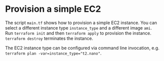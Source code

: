 # Provision a simple EC2

The script `main.tf` shows how to provision a simple EC2 instance. You can select a different instance type `instance_type` and a different image `ami`.
Run `terraform init` and then `terraform apply` to provision the instance. `terraform destroy` terminates the instance.

The EC2 instance type can be configured via command line invocation, e.g. `terraform plan -var=instance_type="t2.nano"`.
